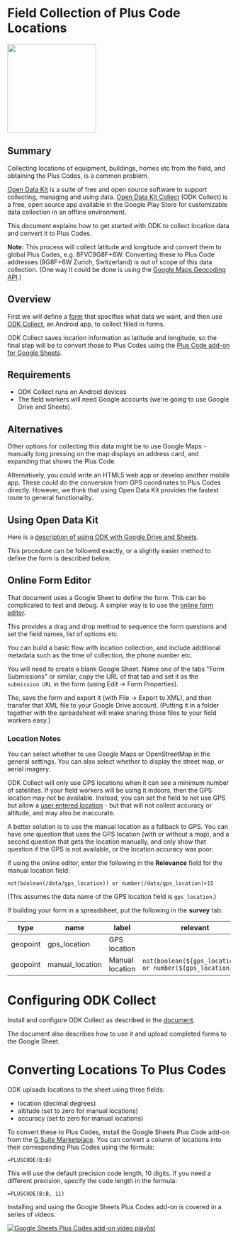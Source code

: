 # Field Collection of Plus Code Locations
[<img src="https://play.google.com/intl/en_us/badges/images/generic/en_badge_web_generic.png" width="200">](https://play.google.com/store/apps/details?id=org.odk.collect.android)

## Summary

Collecting locations of equipment, buildings, homes etc from the field, and obtaining the Plus Codes, is a common problem.

[Open Data Kit](https://opendatakit.org) is a suite of free and open source software to support collecting, managing and using data. [Open Data Kit Collect](https://play.google.com/store/apps/details?id=org.odk.collect.android) (ODK Collect) is a free, open source app available in the Google Play Store for customizable data collection in an offline environment.

This document explains how to get started with ODK to collect location data and convert it to Plus Codes.

**Note:** This process will collect latitude and longitude and convert them to global Plus Codes, e.g. 8FVC9G8F+6W.
Converting these to Plus Code addresses (9G8F+6W Zurich, Switzerland) is out of scope of this data collection. (One way it could be done is using the [Google Maps Geocoding API](https://developers.google.com/maps/documentation/geocoding/intro).)

## Overview

First we will define a [form](https://docs.opendatakit.org/form-design-intro/) that specifies what data we want, and then use [ODK Collect](https://docs.opendatakit.org/collect-intro/), an Android app, to collect filled in forms.

ODK Collect saves location information as latitude and longitude, so the final step will be to convert those to Plus Codes using the [Plus Code add-on for Google Sheets](https://gsuite.google.com/marketplace).

## Requirements

* ODK Collect runs on Android devices
* The field workers will need Google accounts (we're going to use Google Drive and Sheets).

## Alternatives

Other options for collecting this data might be to use Google Maps - manually long pressing on the map displays an address card, and expanding that shows the Plus Code.

Alternatively, you could write an HTML5 web app or develop another mobile app.
These could do the conversion from GPS coordinates to Plus Codes directly.
However, we think that using Open Data Kit provides the fastest route to general functionality.

## Using Open Data Kit

Here is a [description of using ODK with Google Drive and Sheets](https://www.google.com/earth/outreach/learn/odk-collect-and-google-drive-integration-to-store-and-manage-your-data).

This procedure can be followed exactly, or a slightly easier method to define the form is described below.

## Online Form Editor

That document uses a Google Sheet to define the form.
This can be complicated to test and debug.
A simpler way is to use the [online form editor](https://build.opendatakit.org/).

This provides a drag and drop method to sequence the form questions and set the field names, list of options etc.

You can build a basic flow with location collection, and include additional metadata such as the time of collection, the phone number etc.

You will need to create a blank Google Sheet.
Name one of the tabs "Form Submissions" or similar, copy the URL of that tab and set it as the `submission URL` in the form (using Edit -> Form Properties).

The, save the form and export it (with File -> Export to XML), and then transfer that XML file to your Google Drive account. (Putting it in a folder together with the spreadsheet will make sharing those files to your field workers easy.)

### Location Notes

You can select whether to use Google Maps or OpenStreetMap in the general settings.
You can also select whether to display the street map, or aerial imagery.

ODK Collect will only use GPS locations when it can see a minimum number of satellites.
If your field workers will be using it indoors, then the GPS location may not be available.
Instead, you can set the field to not use GPS but allow a [user entered location](https://docs.opendatakit.org/form-question-types/#geopoint-with-user-selected-location) - but that will not collect accuracy or altitude, and may also be inaccurate.

A better solution is to use the manual location as a fallback to GPS.
You can have one question that uses the GPS location (with or without a map), and a second question that gets the location manually, and only show that question if the GPS is not available, or the location accuracy was poor.

If using the online editor, enter the following in the **Relevance** field for the manual location field:
```
not(boolean(/data/gps_location)) or number(/data/gps_location)>15
```

(This assumes the data name of the GPS location field is `gps_location`.)

If building your form in a spreadsheet, put the following in the **survey** tab:

| type | name | label | relevant | appearance |
|------|------|-------|----------|------------|
| geopoint | gps_location | GPS location |  | maps
| geopoint | manual_location | Manual location | `not(boolean(${gps_location})) or number(${gps_location})>15` | placement-map

# Configuring ODK Collect

Install and configure ODK Collect as described in the [document](https://www.google.com/earth/outreach/learn/odk-collect-and-google-drive-integration-to-store-and-manage-your-data).

The document also describes how to use it and upload completed forms to the Google Sheet.

# Converting Locations To Plus Codes

ODK uploads locations to the sheet using three fields:
* location (decimal degrees)
* altitude (set to zero for manual locations)
* accuracy (set to zero for manual locations)

To convert these to Plus Codes, install the Google Sheets Plus Code add-on from the [G Suite Marketplace](https://gsuite.google.com/marketplace).
You can convert a column of locations into their corresponding Plus Codes using the formula:
```
=PLUSCODE(B:B)
```
This will use the default precision code length, 10 digits.
If you need a different precision, specify the code length in the formula:
```
=PLUSCODE(B:B, 11)
```
Installing and using the Google Sheets Plus Codes add-on is covered in a series of videos:

[![Google Sheets Plus Codes add-on video playlist](https://i.ytimg.com/vi/min-u1w4SOQ/hqdefault.jpg)](https://www.youtube.com/watch?v=n9kJC5qVeS0&list=PLaBfOq9xgeeBgOLyKnw8kvpFpZ_9v_sHa)
